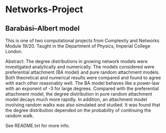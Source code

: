# Networks-Project
## Barabási–Albert model

This is one of two computational projects from Complexity and Networks Module 19/20. Taught in the Department of Physics, Imperial College London.

Abstract: The degree distributions in growing network models were investigated analytically and numerically. The models considered were preferential attachment (BA model) and pure random attachment models. Both theoretical and numerical results were compared and found to agree with each other reasonably well. The BA model behaves like a power-law with an exponent of -3 for large degrees. Compared with the preferential attachment model, the degree distribution in pure random attachment model decays much more rapidly. In addition, an attachment model involving random walks was also simulated and studied. It was found that the degree distribution depended on the probability of continuing the random walk.

See README.txt for more info.
